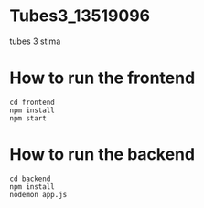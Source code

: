 # Tubes3_13519096
tubes 3 stima

# How to run the frontend
```
cd frontend
npm install
npm start
```

# How to run the backend
```
cd backend
npm install
nodemon app.js
```